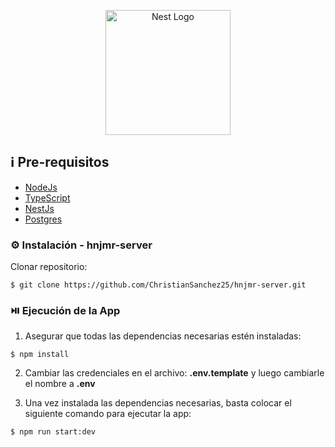 <p align="center">
  <a href="http://nestjs.com/" target="blank"><img src="https://nestjs.com/img/logo-small.svg" width="200" alt="Nest Logo" /></a>
</p>

## ℹ️ Pre-requisitos

- [NodeJs](https://nodejs.org/es/download/)
- [TypeScript](https://www.npmjs.com/package/typescript)
- [NestJs](https://docs.nestjs.com/)
- [Postgres](https://www.postgresql.org/download/)

### ⚙️ Instalación - hnjmr-server

Clonar repositorio:

```
$ git clone https://github.com/ChristianSanchez25/hnjmr-server.git
```

### ⏯️ Ejecución de la App

1. Asegurar que todas las dependencias necesarias estén instaladas:

```
$ npm install
```

2.  Cambiar las credenciales en el archivo: **.env.template** y luego cambiarle el nombre a **.env**

3.  Una vez instalada las dependencias necesarias, basta colocar el siguiente comando para ejecutar la app:

```
$ npm run start:dev
```
